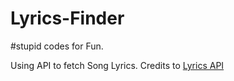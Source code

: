 # Lyrics-Finder
#stupid codes for Fun.

Using API to fetch Song Lyrics.
Credits to <a href="https://lyrics.ovh/" target="_blank"> Lyrics API <a/>


